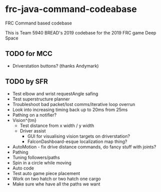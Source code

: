 # frc-java-command-codeabase
FRC Command based codebase

This is Team 5940 BREAD's 2019 codebase for the 2019 FRC game Deep Space

## TODO for MCC
 * Driverstation buttons? (thanks Andymark)


## TODO by SFR
 * Test elbow and wrist requestAngle safing
 * Test superstructure planner
 * Troubleshoot bad packet/lost comms/iterative loop overrun
 * Look into increasing timing back up to 20ms from 25ms
 * Pathing on a notifier?
 * Vision^{tm}
   * Test distance from x width / y width
   * Driver assist
      * GUI for visualising vision targets on driverstation?
      * FalconDashboard-esque localization map thing?
 * AutoMotion - fix drive distance commands, do fancy stuff with joints?
 * Pathing
  * Tuning followers/paths
  * Spin in a circle while moving
 * Auto code
  * Test auto game piece placement
  * Work on two hatch or two hatch one cargo
  * Make sure whe have all the paths we want